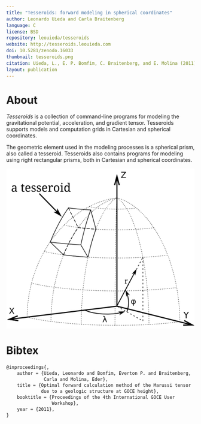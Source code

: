 ```yaml
---
title: "Tesseroids: forward modeling in spherical coordinates"
author: Leonardo Uieda and Carla Braitenberg
language: C
license: BSD
repository: leouieda/tesseroids
website: http://tesseroids.leouieda.com
doi: 10.5281/zenodo.16033
thumbnail: tesseroids.png
citation: Uieda, L., E. P. Bomfim, C. Braitenberg, and E. Molina (2011), Optimal forward calculation method of the Marussi tensor due to a geologic structure at GOCE height, Proceedings of the 4th International GOCE User Workshop.
layout: publication
---
```


# About

<div class="row">
<div class="col-md-6">

<p>
<em>Tesseroids</em> is a collection of command-line programs for modeling the
gravitational potential, acceleration, and gradient tensor. Tesseroids supports
models and computation grids in Cartesian and spherical coordinates.
</p>
<p>
The geometric element used in the modeling processes is a spherical prism, also
called a tesseroid. Tesseroids also contains programs for modeling using right
rectangular prisms, both in Cartesian and spherical coordinates.
</p>

</div>
<div class="col-md-6">

<img src="/images/tesseroid.png"
     title="A tesseroid in a geocentric coordinate system."></img>

</div>
</div>

# Bibtex

    @inproceedings{,
        author = {Uieda, Leonardo and Bomfim, Everton P. and Braitenberg,
                  Carla and Molina, Eder},
        title = {Optimal forward calculation method of the Marussi tensor
                 due to a geologic structure at GOCE height},
        booktitle = {Proceedings of the 4th International GOCE User
                     Workshop},
        year = {2011},
    }

